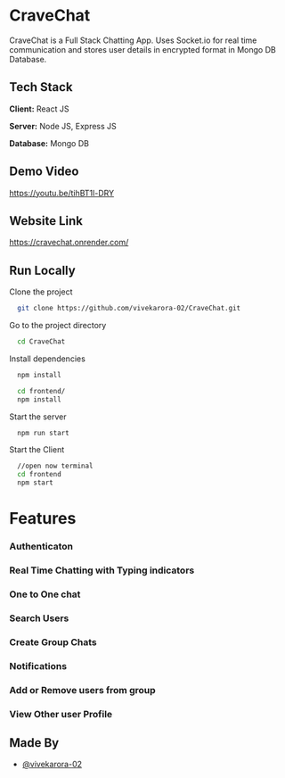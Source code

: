 # CraveChat
CraveChat is a Full Stack Chatting App. Uses Socket.io for real time communication and stores user details in encrypted format in Mongo DB Database.

## Tech Stack

**Client:** React JS

**Server:** Node JS, Express JS

**Database:** Mongo DB
  
## Demo Video

https://youtu.be/tihBT1l-DRY

## Website Link

https://cravechat.onrender.com/

## Run Locally

Clone the project

```bash
  git clone https://github.com/vivekarora-02/CraveChat.git
```

Go to the project directory

```bash
  cd CraveChat
```

Install dependencies

```bash
  npm install
```

```bash
  cd frontend/
  npm install
```

Start the server

```bash
  npm run start
```
Start the Client

```bash
  //open now terminal
  cd frontend
  npm start
```

  
# Features

### Authenticaton
### Real Time Chatting with Typing indicators
### One to One chat
### Search Users
### Create Group Chats
### Notifications 
### Add or Remove users from group
### View Other user Profile
## Made By

- [@vivekarora-02](https://github.com/vivekarora-02)

  
